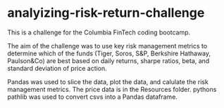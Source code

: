 # analyizing-risk-return-challenge

This is a challenge for the Columbia FinTech coding bootcamp.

The aim of the challenge was to use key risk management metrics to determine which of the funds (Tiger, Soros, S&P, Berkshire Hathaway, Paulson&Co) are best based on daily returns, sharpe ratios, beta, and standard deviation of price action.

Pandas was used to slice the data, plot the data, and calulate the risk management metrics. 
The price data is in the Resources folder. pythons pathlib was used to convert csvs into a Pandas dataframe. 

